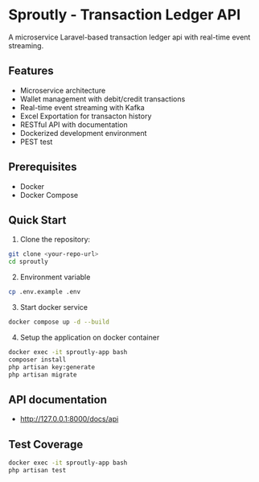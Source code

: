 # Sproutly - Transaction Ledger API

A microservice Laravel-based transaction ledger api with real-time event streaming.

## Features
-   Microservice architecture
-   Wallet management with debit/credit transactions
-   Real-time event streaming with Kafka
-   Excel Exportation for transacton history
-   RESTful API with documentation
-   Dockerized development environment
-   PEST test 

## Prerequisites

-   Docker
-   Docker Compose

## Quick Start

1. Clone the repository:

```bash
git clone <your-repo-url>
cd sproutly
```

2. Environment variable

```bash
cp .env.example .env
```

3. Start docker service

```bash
docker compose up -d --build
```

4. Setup the application on docker container

```bash
docker exec -it sproutly-app bash
composer install
php artisan key:generate
php artisan migrate
```

## API documentation

-   http://127.0.0.1:8000/docs/api

## Test Coverage

```bash
docker exec -it sproutly-app bash
php artisan test
```
